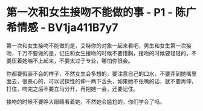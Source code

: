 # 第一次和女生接吻不能做的事 - P1 - 陈广希情感 - BV1ja411B7y7

第一次和女生接吻不能做的是，艾特你的对象一起来看吧，男生和女生第一次接吻，千万不要做的是，记住和女生接吻的时候不要惜胸，接吻的时候要轻轻的，不要压着她喘不上起来，不要太过于专业，哪怕你很会。

你都要假装不会的样子，不然女生会多想的，要注意自己的口水，不要弄到她嘴里面去，很恶心的，可以试探性的伸一两下舌头，如果她不张嘴的话，就不要再伸，打住，吻完之后不要立马分开，再抱她一会，还要记住。

接吻的时候不要睁大眼睛看着她，不然她会尴尬的，你们学会了吗。